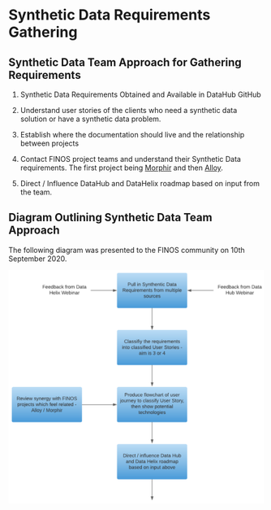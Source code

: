 # Synthetic Data Requirements Gathering

## Synthetic Data Team Approach for Gathering Requirements

1. Synthetic Data Requirements Obtained and Available in DataHub GitHub

2. Understand user stories of the clients who need a synthetic data solution or have a synthetic data problem.

3. Establish where the documentation should live and the relationship between projects

4. Contact FINOS project teams and understand their Synthetic Data requirements. The first project being [Morphir](https://github.com/finos/morphir) and then [Alloy](https://github.com/finos/alloy).

5. Direct / Influence DataHub and DataHelix roadmap based on input from the team.

## Diagram Outlining Synthetic Data Team Approach

The following diagram was presented to the FINOS community on 10th September 2020.

<img src="images/synthetic-data-requirements-gathering.png" width="650" />